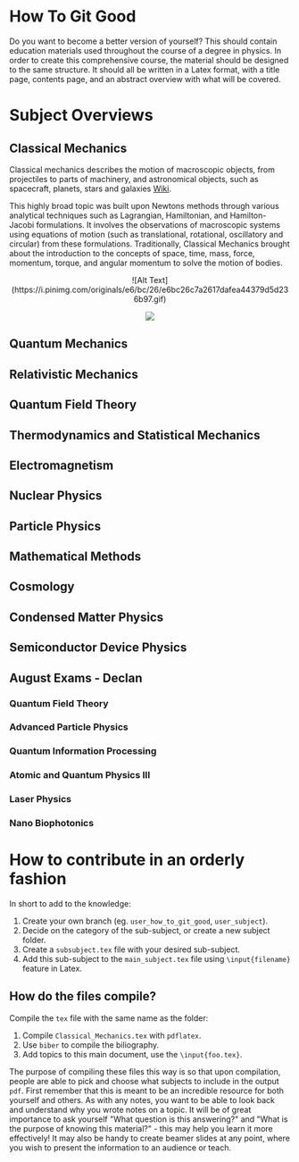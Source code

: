 # How To Git Good
Do you want to become a better version of yourself?
This should contain education materials used throughout the course of a degree in physics.
In order to create this comprehensive course, the material should be designed to the same structure. 
It should all be written in a Latex format, with a title page, contents page, and an abstract overview with what will be covered.  

# Subject Overviews
## Classical Mechanics
Classical mechanics describes the motion of macroscopic objects, 
from projectiles to parts of machinery, and astronomical objects, 
such as spacecraft, planets, stars and galaxies [Wiki](https://en.wikipedia.org/wiki/Classical_mechanics).

This highly broad topic was built upon Newtons methods through various analytical techniques such as Lagrangian, 
Hamiltonian, and Hamilton-Jacobi formulations.
It involves the observations of macroscopic systems using equations of motion 
(such as translational, rotational, oscillatory and circular) from these formulations.
Traditionally, Classical Mechanics brought about the introduction to the concepts of space, time, 
mass, force, momentum, torque, and angular momentum to solve the motion of bodies. 

<p align="center">
![Alt Text](https://i.pinimg.com/originals/e6/bc/26/e6bc26c7a2617dafea44379d5d236b97.gif)
</p>

<p align="center">
  <img src="https://i.pinimg.com/originals/e6/bc/26/e6bc26c7a2617dafea44379d5d236b97.gif"/>
</p>

## Quantum Mechanics
## Relativistic Mechanics
## Quantum Field Theory
## Thermodynamics and Statistical Mechanics 
## Electromagnetism
## Nuclear Physics
## Particle Physics
## Mathematical Methods
## Cosmology
## Condensed Matter Physics
## Semiconductor Device Physics

## August Exams - Declan
### Quantum Field Theory
### Advanced Particle Physics
### Quantum Information Processing
### Atomic and Quantum Physics III
### Laser Physics
### Nano Biophotonics


# How to contribute in an orderly fashion 

In short to add to the knowledge:

1. Create your own branch (eg. `user_how_to_git_good`, `user_subject`).
2. Decide on the category of the sub-subject, or create a new subject folder.
3. Create a `subsubject.tex` file with your desired sub-subject.
4. Add this sub-subject to the `main_subject.tex` file using `\input{filename}` feature in Latex.

## How do the files compile?
Compile the `tex` file with the same name as the folder: 
1. Compile `Classical_Mechanics.tex` with `pdflatex`. 
2. Use `biber` to compile the biliography.
3. Add topics to this main document, use the `\input{foo.tex}`.

The purpose of compiling these files this way is so that upon compilation,
people are able to pick and choose what subjects to include in the output `pdf`.
First remember that this is meant to be an incredible resource for both yourself and others.
As with any notes, you want to be able to look back and understand why you wrote notes on a topic. 
It will be of great importance to ask yourself "What question is this answering?"
and "What is the purpose of knowing this material?" - this may help you learn it more effectively!
It may also be handy to create beamer slides at any point, 
where you wish to present the information to an audience or teach.

